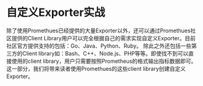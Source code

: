 # 自定义Exporter实战

除了使用Promethues已经提供的大量Exporter以外，还可以通过Promethues社区提供的Client Library用户可以完全根据自己的需求实现自定义Exporter。目前社区官方提供支持的包括：Go、Java、Python、Ruby。 除此之外还包括一些第三方的Client library如：Bash、C++、Node.js、PHP等等。即使找不到可以直接使用的client library，用户只需要按照Prometheus的格式输出指标数据即可。这一部分，我们将带来读者使用Promethues的这些client library创建自定义Exporter。



<!-- ![Prometheus Exporter](http://p2n2em8ut.bkt.clouddn.com/prometheus-exporters2.png) -->